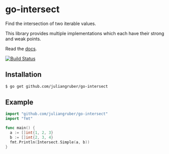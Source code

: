 
# go-intersect

  Find the intersection of two iterable values.

  This library provides multiple implementations which each have their strong and weak points.

  Read the [docs](http://godoc.org/github.com/juliangruber/go-intersect).

  [![Build Status](https://travis-ci.com/juliangruber/go-intersect.svg?branch=master)](https://travis-ci.com/juliangruber/go-intersect)

## Installation

```bash
$ go get github.com/juliangruber/go-intersect
```

## Example

```go
import "github.com/juliangruber/go-intersect"
import "fmt"

func main() {
  a := []int{1, 2, 3}
  b := []int{2, 3, 4}
  fmt.Println(Intersect.Simple(a, b))
}
```

